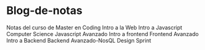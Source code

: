 # Blog-de-notas
Notas del curso de Master en Coding
Intro a la Web
Intro a Javascript
Computer Science
Javascript Avanzado
Intro a frontend
Frontend Avanzado
Intro a Backend
Backend Avanzado-NosQL
Design Sprint
